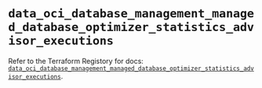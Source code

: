 # `data_oci_database_management_managed_database_optimizer_statistics_advisor_executions`

Refer to the Terraform Registory for docs: [`data_oci_database_management_managed_database_optimizer_statistics_advisor_executions`](https://registry.terraform.io/providers/oracle/oci/6.18.0/docs/data-sources/database_management_managed_database_optimizer_statistics_advisor_executions).
